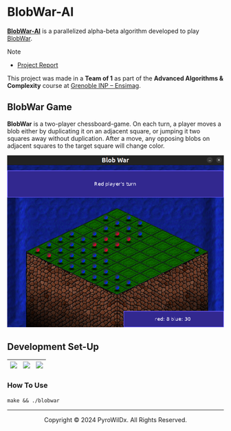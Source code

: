 # BlobWar-AI

[**BlobWar-AI**](https://github.com/PyroWilDx/BlobWar-AI/) is a parallelized alpha-beta algorithm developed to play [BlobWar](#blobwar-game).

> [!NOTE]
> - [Project Report](./Report.pdf)

This project was made in a **Team of 1** as part of the **Advanced Algorithms & Complexity** course at [Grenoble INP &ndash; Ensimag](https://ensimag.grenoble-inp.fr/).

## BlobWar Game

**BlobWar** is a two-player chessboard-game. On each turn, a player moves a blob either by duplicating it on an adjacent square, or jumping it two squares away without duplication. After a move, any opposing blobs on adjacent squares to the target square will change color.

<img src=".readme/BlobWar.png" width="600">

## Development Set-Up

<div align="center">

| [<img src="https://cdn.jsdelivr.net/gh/devicons/devicon@latest/icons/cplusplus/cplusplus-original.svg" width="60"/>](https://isocpp.org/) | [<img src="https://cdn.jsdelivr.net/gh/devicons/devicon@latest/icons/vscode/vscode-original.svg" width="60"/>](https://code.visualstudio.com/) | [<img src="https://cdn.jsdelivr.net/gh/devicons/devicon@latest/icons/linux/linux-original.svg" width="60"/>](https://www.linux.org/) |
|---|---|---|

</div>

### How To Use

```
make && ./blobwar
```

---

<div align="center">
  Copyright &#169; 2024 PyroWilDx. All Rights Reserved.
</div>
